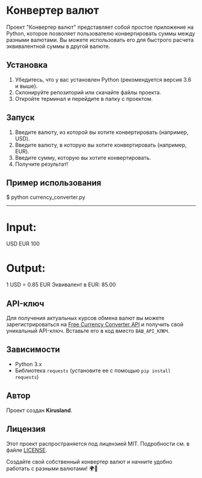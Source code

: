 # Конвертер валют

Проект "Конвертер валют" представляет собой простое приложение на Python, которое позволяет пользователю конвертировать суммы между разными валютами. Вы можете использовать его для быстрого расчета эквивалентной суммы в другой валюте.

## Установка

1. Убедитесь, что у вас установлен Python (рекомендуется версия 3.6 и выше).
2. Склонируйте репозиторий или скачайте файлы проекта.
3. Откройте терминал и перейдите в папку с проектом.

## Запуск

1. Введите валюту, из которой вы хотите конвертировать (например, USD).
2. Введите валюту, в которую вы хотите конвертировать (например, EUR).
3. Введите сумму, которую вы хотите конвертировать.
4. Получите результат!

## Пример использования


$ python currency_converter.py

---

<h1>Input:</h1>
USD
EUR
100
<h1>Output:</h1>
1 USD = 0.85 EUR
Эквивалент в EUR: 85.00


## API-ключ

Для получения актуальных курсов обмена валют вы можете зарегистрироваться на [Free Currency Converter API](https://freecurrencyapi.com/) и получить свой уникальный API-ключ. Вставьте его в код вместо `ВАШ_API_КЛЮЧ`.

## Зависимости

- Python 3.x
- Библиотека `requests` (установите ее с помощью `pip install requests`)

## Автор

Проект создан **Kirusland**.

## Лицензия

Этот проект распространяется под лицензией MIT. Подробности см. в файле [LICENSE](LICENSE).

Создайте свой собственный конвертер валют и начните удобно работать с разными валютами! 🌍💱


